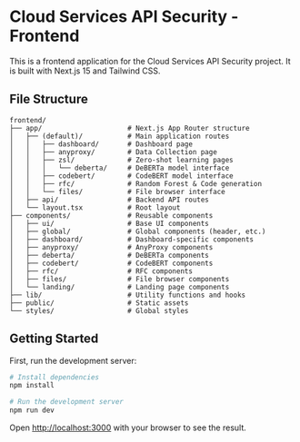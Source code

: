 # Cloud Services API Security - Frontend

This is a frontend application for the Cloud Services API Security project. It is built with Next.js 15 and Tailwind CSS.
## File Structure

```
frontend/
├── app/                     # Next.js App Router structure
│   ├── (default)/           # Main application routes
│   │   ├── dashboard/       # Dashboard page
│   │   ├── anyproxy/        # Data Collection page
│   │   ├── zsl/             # Zero-shot learning pages
│   │   │   └── deberta/     # DeBERTa model interface
│   │   ├── codebert/        # CodeBERT model interface
│   │   ├── rfc/             # Random Forest & Code generation
│   │   └── files/           # File browser interface
│   ├── api/                 # Backend API routes
│   └── layout.tsx           # Root layout
├── components/              # Reusable components
│   ├── ui/                  # Base UI components
│   ├── global/              # Global components (header, etc.)
│   ├── dashboard/           # Dashboard-specific components
│   ├── anyproxy/            # AnyProxy components
│   ├── deberta/             # DeBERTa components
│   ├── codebert/            # CodeBERT components
│   ├── rfc/                 # RFC components
│   ├── files/               # File browser components
│   └── landing/             # Landing page components
├── lib/                     # Utility functions and hooks
├── public/                  # Static assets
└── styles/                  # Global styles
```

## Getting Started

First, run the development server:

```bash
# Install dependencies
npm install

# Run the development server
npm run dev
```

Open [http://localhost:3000](http://localhost:3000) with your browser to see the result.


